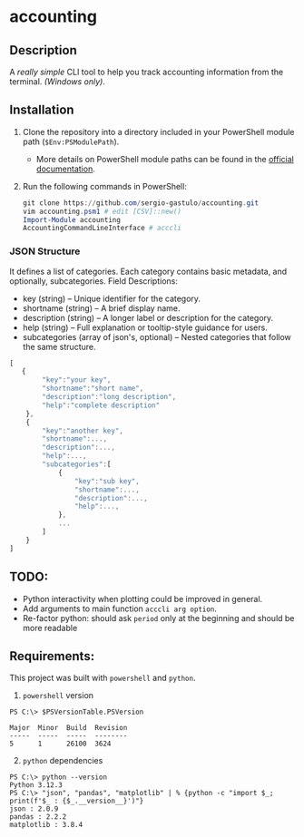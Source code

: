 # accounting

## **Description**  
A *really simple* CLI tool to help you track accounting information from the terminal. *(Windows only)*.  

## **Installation**  
1. Clone the repository into a directory included in your PowerShell module path (`$Env:PSModulePath`).  
   - More details on PowerShell module paths can be found in the [official documentation](https://learn.microsoft.com/es-es/powershell/module/microsoft.powershell.core/about/about_psmodulepath?view=powershell-7.5).  

2. Run the following commands in PowerShell:
   ```powershell
   git clone https://github.com/sergio-gastulo/accounting.git
   vim accounting.psm1 # edit [CSV]::new()
   Import-Module accounting
   AccountingCommandLineInterface # acccli
   ```

### JSON Structure
It defines a list of categories. Each category contains basic metadata, and optionally, subcategories. Field Descriptions: 
* key (string) – Unique identifier for the category.
* shortname (string) – A brief display name.
* description (string) – A longer label or description for the category.
* help (string) – Full explanation or tooltip-style guidance for users.
* subcategories (array of json's, optional) – Nested categories that follow the same structure.
```js
[
   {
		"key":"your key",
		"shortname":"short name",
		"description":"long description",
		"help":"complete description"
	},
	{
		"key":"another key",
		"shortname":...,
		"description":...,
		"help":...,
		"subcategories":[
			{
				"key":"sub key",
				"shortname":...,
				"description":...,
				"help":...,
         	},
			...
		]
	}
]
```

## TODO:
- Python interactivity when plotting could be improved in general.
- Add arguments to main function `acccli arg option`. 
- Re-factor python: should ask `period` only at the beginning and should be more readable

## Requirements:
This project was built with `powershell` and `python`.
1. `powershell` version
```
PS C:\> $PSVersionTable.PSVersion

Major  Minor  Build  Revision
-----  -----  -----  --------
5      1      26100  3624
```
2. `python` dependencies
```
PS C:\> python --version
Python 3.12.3
PS C:\> "json", "pandas", "matplotlib" | % {python -c "import $_; print(f'$_ : {$_.__version__}')"}
json : 2.0.9
pandas : 2.2.2
matplotlib : 3.8.4
```
